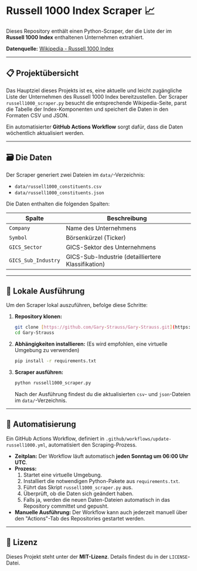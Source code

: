# Russell 1000 Index Scraper 📈

Dieses Repository enthält einen Python-Scraper, der die Liste der im **Russell 1000 Index** enthaltenen Unternehmen extrahiert.

**Datenquelle:** [Wikipedia - Russell 1000 Index](https://en.wikipedia.org/wiki/Russell_1000_Index)

---

## 📋 Projektübersicht

Das Hauptziel dieses Projekts ist es, eine aktuelle und leicht zugängliche Liste der Unternehmen des Russell 1000 Index bereitzustellen. Der Scraper `russell1000_scraper.py` besucht die entsprechende Wikipedia-Seite, parst die Tabelle der Index-Komponenten und speichert die Daten in den Formaten CSV und JSON.

Ein automatisierter **GitHub Actions Workflow** sorgt dafür, dass die Daten wöchentlich aktualisiert werden.

---

## 🗃️ Die Daten

Der Scraper generiert zwei Dateien im `data/`-Verzeichnis:

* `data/russell1000_constituents.csv`
* `data/russell1000_constituents.json`

Die Daten enthalten die folgenden Spalten:

| Spalte              | Beschreibung                                     |
| ------------------- | ------------------------------------------------ |
| `Company`           | Name des Unternehmens                            |
| `Symbol`            | Börsenkürzel (Ticker)                            |
| `GICS_Sector`       | GICS-Sektor des Unternehmens                     |
| `GICS_Sub_Industry` | GICS-Sub-Industrie (detailliertere Klassifikation) |

---

## 🚀 Lokale Ausführung

Um den Scraper lokal auszuführen, befolge diese Schritte:

1.  **Repository klonen:**
    ```bash
    git clone [https://github.com/Gary-Strauss/Gary-Strauss.git](https://github.com/Gary-Strauss/Gary-Strauss.git)
    cd Gary-Strauss
    ```

2.  **Abhängigkeiten installieren:** (Es wird empfohlen, eine virtuelle Umgebung zu verwenden)
    ```bash
    pip install -r requirements.txt
    ```

3.  **Scraper ausführen:**
    ```bash
    python russell1000_scraper.py
    ```
    Nach der Ausführung findest du die aktualisierten `csv`- und `json`-Dateien im `data/`-Verzeichnis.

---

## 🤖 Automatisierung

Ein GitHub Actions Workflow, definiert in `.github/workflows/update-russell1000.yml`, automatisiert den Scraping-Prozess.

* **Zeitplan:** Der Workflow läuft automatisch **jeden Sonntag um 06:00 Uhr UTC**.
* **Prozess:**
    1.  Startet eine virtuelle Umgebung.
    2.  Installiert die notwendigen Python-Pakete aus `requirements.txt`.
    3.  Führt das Skript `russell1000_scraper.py` aus.
    4.  Überprüft, ob die Daten sich geändert haben.
    5.  Falls ja, werden die neuen Daten-Dateien automatisch in das Repository committet und gepusht.
* **Manuelle Ausführung:** Der Workflow kann auch jederzeit manuell über den "Actions"-Tab des Repositories gestartet werden.

---

## 📄 Lizenz

Dieses Projekt steht unter der **MIT-Lizenz**. Details findest du in der `LICENSE`-Datei.
